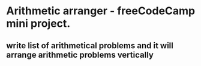 # Arithmetic arranger - freeCodeCamp mini project.
## write list of arithmetical problems and it will arrange arithmetic problems vertically
